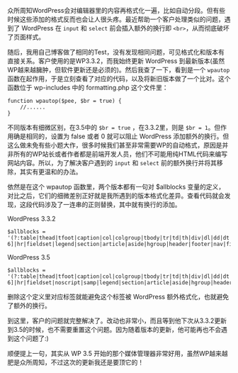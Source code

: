 众所周知WordPress会对编辑器里的内容再格式化一遍，比如自动分段。但有些时候这些添加的格式反而也会让人很头疼。最近帮助一个客户处理类似的问题，遇到了 WordPress 在 `input` 和 `select` 前会插入额外的换行即 `<br>`，从而彻底破坏了页面样式。

随后，我用自己博客做了相同的Test，没有发现相同问题，可见格式化和版本有直接关系。客户使用的是WP3.3.2，而我始终更新 WordPress 到最新版本(虽然WP越来越臃肿，但软件更新还是必须的)。然后我查了一下，看到是一个 `wpautop` 函数在起作用，于是立刻查看了对应的代码，以及将新旧版本做了一个比对。这个函数位于 wp-includes 中的 formatting.php 这个文件里：
```
function wpautop($pee, $br = true) {
	//......
}
```
不同版本有细微区别，在3.5中的 `$br = true` ，在3.3.2里，则是 `$br = 1`。但作用确是相同的，设置为 false 或者 0 就可以阻止 WordPress 添加额外的换行。但这么做未免有些小题大作，很多时候我们甚至非常需要WP的自动格式，原因是并非所有的WP站长或者作者都是前端开发人员，他们不可能用纯HTML代码来编写网站内容。所以，为了解决客户遇到的 `input` 和 `select` 前的额外换行并将其移除，其实有更温和的办法。

依然是在这个 wpautop 函数里，两个版本都有一句对 $allblocks 变量的定义，对比之后，它们的细微差别正好就是我所遇到的版本格式化差异。查看代码就会发现，这段代码涉及了一连串的正则替换，其中就有换行的添加。

WordPress 3.3.2
```
$allblocks = '(?:table|thead|tfoot|caption|col|colgroup|tbody|tr|td|th|div|dl|dd|dt|ul|ol|li|pre|select|option|form|map|area|blockquote|address|math|style|input|p|h[1-6]|hr|fieldset|legend|section|article|aside|hgroup|header|footer|nav|figure|figcaption|details|menu|summary)';
```

WordPress 3.5
```
$allblocks = '(?:table|thead|tfoot|caption|col|colgroup|tbody|tr|td|th|div|dl|dd|dt|ul|ol|li|pre|select|option|form|map|area|blockquote|address|math|style|p|h[1-6]|hr|fieldset|noscript|samp|legend|section|article|aside|hgroup|header|footer|nav|figure|figcaption|details|menu|summary)';
```

删除这个定义里对应标签就能避免这个标签被 WordPress 额外格式化，也就避免了额外的换行。

到这里，客户的问题就完整解决了。改动也非常小，而且等到他下次从3.3.2更新到3.5的时候，也不需要重置这个问题。因为随着版本的更新，他可能再也不会遇到这个问题了:)

顺便提上一句，其实从 WP 3.5 开始的那个媒体管理器非常好用，虽然WP越来越肥是众所周知，不过这次的更新我还是要顶它的！